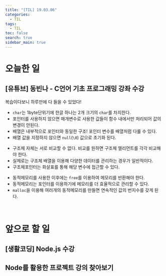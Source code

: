```yaml
---
title: "[TIL] 19.03.06"
categories: 
  - TIL
tags: 
  - TIL
toc: false
search: true
sidebar_main: true
---
```


# 오늘한 일

## [유튜브] 동빈나 - C언어 기초 프로그래밍 강좌 수강
복습이다보니 하루만에 다 들을 수 있었다!

* `char`는 1byte단위기에 한글 하나는 2개 크기의 `char`를 차지한다.
* 포인터를 사용하지 않으면 매개변수로 사용한 값들이 함수 내에서만 처리되어 값의 변경이 안된다.
* 배열은 내부적으로 포인터와 동일한 구조! 포인터 변수를 배열처럼 다룰 수 있다.
* 배열 값을 지정하지 않으면 `null`(`\0`) 값으로 초기화 된다.

- 구조체 자체는 서로 비교할 수 없다. 비교를 원하면 구조체 엘리먼트를 각각 비교해야 한다.
- 실제로는 구조체 배열을 이용해 다양한 데이터를 관리하는 경우가 일반적이다.
- 구조체포인터는 화살표를 통해 해당 변수에 접근할 수 있다.

* 동적메모리를 사용한 이후에는 `free`를 이용하여 메모리를 반환해야 한다.
* 동적메모리는 포인터를 이용하기에 메모리를 더 효율적으로 관리할 수 있다.
* `malloc`을 이용해 여러개의 동적메모리를 만들면 연속적인 값의 번지수를 갖게 된다.
<br><br><br>


# 앞으로 할 일

## [생활코딩] Node.js 수강

## Node를 활용한 프로젝트 강의 찾아보기